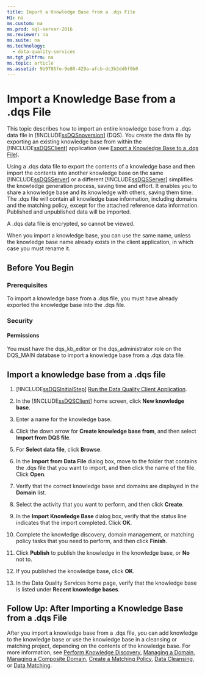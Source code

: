 ```yaml
---
title: Import a Knowledge Base from a .dqs File
H1: na
ms.custom: na
ms.prod: sql-server-2016
ms.reviewer: na
ms.suite: na
ms.technology: 
  - data-quality-services
ms.tgt_pltfrm: na
ms.topic: article
ms.assetid: 9b9786fe-9e80-429a-afcb-dc3b3dd6f0b0
---
```

# Import a Knowledge Base from a .dqs File
  This topic describes how to import an entire knowledge base from a .dqs data file in [!INCLUDE[ssDQSnoversion](../../Token/Other/ssDQSnoversion_md.md)] \(DQS\). You create the data file by exporting an existing knowledge base from within the [!INCLUDE[ssDQSClient](../../Token/Other/ssDQSClient_md.md)] application \(see [Export a Knowledge Base to a .dqs File](../../Topics/TopicNameContainA/Export-a-Knowledge-Base-to-a-.dqs-File.md)\).  
  
 Using a .dqs data file to export the contents of a knowledge base and then import the contents into another knowledge base on the same [!INCLUDE[ssDQSServer](../../Token/Other/ssDQSServer_md.md)] or a different [!INCLUDE[ssDQSServer](../../Token/Other/ssDQSServer_md.md)] simplifies the knowledge generation process, saving time and effort. It enables you to share a knowledge base and its knowledge with others, saving them time. The .dqs file will contain all knowledge base information, including domains and the matching policy, except for the attached reference data information. Published and unpublished data will be imported.  
  
 A .dqs data file is encrypted, so cannot be viewed.  
  
 When you import a knowledge base, you can use the same name, unless the knowledge base name already exists in the client application, in which case you must rename it.  
  
##  <a name="BeforeYouBegin"></a> Before You Begin  
  
###  <a name="Prerequisites"></a> Prerequisites  
 To import a knowledge base from a .dqs file, you must have already exported the knowledge base into the .dqs file.  
  
###  <a name="Security"></a> Security  
  
####  <a name="Permissions"></a> Permissions  
 You must have the dqs\_kb\_editor or the dqs\_administrator role on the DQS\_MAIN database to import a knowledge base from a .dqs data file.  
  
##  <a name="Import"></a> Import a knowledge base from a .dqs file  
  
1.  [!INCLUDE[ssDQSInitialStep](../../Token/Other/ssDQSInitialStep_md.md)] [Run the Data Quality Client Application](../../Topics/TopicNameNotContainA/Run-the-Data-Quality-Client-Application.md).  
  
2.  In the [!INCLUDE[ssDQSClient](../../Token/Other/ssDQSClient_md.md)] home screen, click **New knowledge base**.  
  
3.  Enter a name for the knowledge base.  
  
4.  Click the down arrow for **Create knowledge base from**, and then select **Import from DQS file**.  
  
5.  For **Select data file**, click **Browse**.  
  
6.  In the **Import from Data File** dialog box, move to the folder that contains the .dqs file that you want to import, and then click the name of the file. Click **Open**.  
  
7.  Verify that the correct knowledge base and domains are displayed in the **Domain** list.  
  
8.  Select the activity that you want to perform, and then click **Create**.  
  
9. In the **Import Knowledge Base** dialog box, verify that the status line indicates that the import completed. Click **OK**.  
  
10. Complete the knowledge discovery, domain management, or matching policy tasks that you need to perform, and then click **Finish**.  
  
11. Click **Publish** to publish the knowledge in the knowledge base, or **No** not to.  
  
12. If you published the knowledge base, click **OK**.  
  
13. In the Data Quality Services home page, verify that the knowledge base is listed under **Recent knowledge bases**.  
  
##  <a name="FollowUp"></a> Follow Up: After Importing a Knowledge Base from a .dqs File  
 After you import a knowledge base from a .dqs file, you can add knowledge to the knowledge base or use the knowledge base in a cleansing or matching project, depending on the contents of the knowledge base. For more information, see [Perform Knowledge Discovery](../../Topics/TopicNameNotContainA/Perform-Knowledge-Discovery.md), [Managing a Domain](../../Topics/TopicNameContainA/Managing-a-Domain.md), [Managing a Composite Domain](../../Topics/TopicNameContainA/Managing-a-Composite-Domain.md), [Create a Matching Policy](../../Topics/TopicNameContainA/Create-a-Matching-Policy.md), [Data Cleansing](../../Topics/TopicNameNotContainA/Data-Cleansing.md), or [Data Matching](../../Topics/TopicNameNotContainA/Data-Matching.md).  
  
  